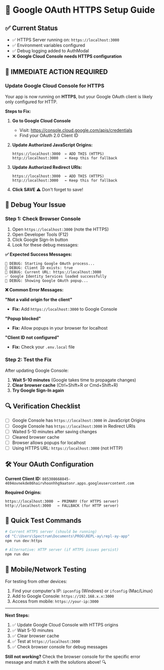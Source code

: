 # 🔧 Google OAuth HTTPS Setup Guide

## ✅ Current Status
- ✅ HTTPS Server running on: `https://localhost:3000`
- ✅ Environment variables configured
- ✅ Debug logging added to AuthModal
- ❌ **Google Cloud Console needs HTTPS configuration**

## 🚨 **IMMEDIATE ACTION REQUIRED**

### **Update Google Cloud Console for HTTPS**

Your app is now running on **HTTPS**, but your Google OAuth client is likely only configured for HTTP.

**Steps to Fix:**

1. **Go to Google Cloud Console**
   - Visit: https://console.cloud.google.com/apis/credentials
   - Find your OAuth 2.0 Client ID

2. **Update Authorized JavaScript Origins:**
   ```
   https://localhost:3000  ← ADD THIS (HTTPS)
   http://localhost:3000   ← Keep this for fallback
   ```

3. **Update Authorized Redirect URIs:**
   ```
   https://localhost:3000  ← ADD THIS (HTTPS) 
   http://localhost:3000   ← Keep this for fallback
   ```

4. **Click SAVE** ⚠️ Don't forget to save!

## 🐛 **Debug Your Issue**

### **Step 1: Check Browser Console**
1. Open `https://localhost:3000` (note the HTTPS)
2. Open Developer Tools (F12)
3. Click Google Sign-In button
4. Look for these debug messages:

**✅ Expected Success Messages:**
```
🔧 DEBUG: Starting Google OAuth process...
🔧 DEBUG: Client ID exists: true
🔧 DEBUG: Current URL: https://localhost:3000
✅ Google Identity Services loaded successfully
🔧 DEBUG: Showing Google OAuth popup...
```

**❌ Common Error Messages:**

**"Not a valid origin for the client"**
- **Fix:** Add `https://localhost:3000` to Google Console

**"Popup blocked"**
- **Fix:** Allow popups in your browser for localhost

**"Client ID not configured"**
- **Fix:** Check your `.env.local` file

### **Step 2: Test the Fix**

After updating Google Console:
1. **Wait 5-10 minutes** (Google takes time to propagate changes)
2. **Clear browser cache** (Ctrl+Shift+R or Cmd+Shift+R)
3. **Try Google Sign-In again**

## 🔍 **Verification Checklist**

- [ ] Google Console has `https://localhost:3000` in JavaScript Origins
- [ ] Google Console has `https://localhost:3000` in Redirect URIs  
- [ ] Waited 5-10 minutes after saving changes
- [ ] Cleared browser cache
- [ ] Browser allows popups for localhost
- [ ] Using HTTPS URL: `https://localhost:3000` (not HTTP)

## 🛠️ **Your OAuth Configuration**

**Current Client ID:** `805308668845-4694ovnekde86hairvhoonhhg9aatonr.apps.googleusercontent.com`

**Required Origins:**
```
https://localhost:3000  ← PRIMARY (for HTTPS server)
http://localhost:3000   ← FALLBACK (for HTTP server)
```

## 🚀 **Quick Test Commands**

```powershell
# Current HTTPS server (should be running)
cd "C:\Users\Spectrum\Documents\PROG\REPL-ay\repl-ay-app"
npm run dev:https

# Alternative: HTTP server (if HTTPS issues persist)
npm run dev
```

## 📱 **Mobile/Network Testing**

For testing from other devices:
1. Find your computer's IP: `ipconfig` (Windows) or `ifconfig` (Mac/Linux)
2. Add to Google Console: `https://192.168.x.x:3000`
3. Access from mobile: `https://your-ip:3000`

---

**Next Steps:**
1. ✅ Update Google Cloud Console with HTTPS origins
2. ✅ Wait 5-10 minutes  
3. ✅ Clear browser cache
4. ✅ Test at `https://localhost:3000`
5. ✅ Check browser console for debug messages

**Still not working?** Check the browser console for the specific error message and match it with the solutions above! 🔍